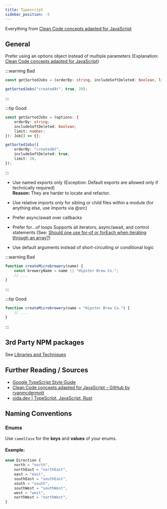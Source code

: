 ```yaml
---
title: Typescript
sidebar_position: -5
---
```


Everything from [Clean Code concepts adapted for JavaScript](https://github.com/ryanmcdermott/clean-code-javascript)

## General

Prefer using an options object instead of multiple parameters
(Explanation: [Clean Code concepts adapted for JavaScript](https://github.com/ryanmcdermott/clean-code-javascript#function-arguments-2-or-fewer-ideally))

:::warning Bad

```ts
const getSortedJobs = (orderBy: string, includeSoftDeleted: boolean, limit: number): Job[] => {};

getSortedJobs("createdAt", true, 20);
```

:::

:::tip Good

```ts
const getSortedJobs = (options: {
    orderBy: string;
    includeSoftDeleted: boolean;
    limit: number;
}): Job[] => {};

getSortedJobs({
    orderBy: "createdAt",
    includeSoftDeleted: true,
    limit: 20,
});
```

:::

-   Use named exports only (Exception: Default exports are allowed only if technically required)  
    **Reason:** They are harder to locate and refactor.

-   Use relative imports only for sibling or child files within a module (for anything else, use imports via @src)

-   Prefer async/await over callbacks

-   Prefer for...of loops
    Supports all iterators, async/await, and control statements
    (See: [Should one use for-of or forEach when iterating through an array?](https://stackoverflow.com/questions/50844095/should-one-use-for-of-or-foreach-when-iterating-through-an-array/50844413#50844413))

-   Use default arguments instead of short-circuiting or conditional logic

:::warning Bad

```ts
function createMicrobrewery(name) {
    const breweryName = name || "Hipster Brew Co.";
    // ...
}
```

:::

:::tip Good

```ts
function createMicrobrewery(name = "Hipster Brew Co.") {
    // ...
}
```

:::

## 3rd Party NPM packages

See [Libraries and Techniques](./libraries-and-techniques)

## Further Reading / Sources

-   [Google TypeScript Style Guide](https://google.github.io/styleguide/tsguide.html)
-   [Clean Code concepts adapted for JavaScript – GitHub by ryanmcdermott](https://github.com/ryanmcdermott/clean-code-javascript)
-   [oida.dev | TypeScript, JavaScript, Rust](https://fettblog.eu/)

## Naming Conventions

### Enums

Use `camelCase` for the **keys** and **values** of your enums.

#### Example:

```ts
enum Direction {
    north = "north",
    northEast = "northEast",
    east = "east",
    southEast = "southEast",
    south = "south",
    southWest = "southWest",
    west = "west",
    northWest = "northWest",
}
```
